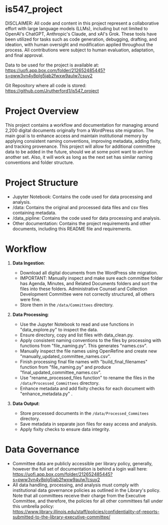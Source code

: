 # is547_project



DISCLAIMER: All code and content in this project represent a collaborative effort with large language models (LLMs), including but not limited to OpenAI's ChatGPT, Anthropic's Claude, and xAI's Grok. These tools have been utilized for tasks such as code generation, debugging, drafting, and ideation, with human oversight and modification applied throughout the process.  All contributions were subject to human evaluation, adaptation, and final approval.

Data to be used for the project is available at: https://uofi.app.box.com/folder/212652485445?s=pww3vn4y8plg5jab2fwxw9aulw7csuy2

Git Repository where all code is stored: https://github.com/Jrutherford1/is547_project

# Project Overview
This project contains a workflow and documentation for managing around 2,200 digital documents originally from a WordPress site migration. The main goal is to enhance access and maintain institutional memory by applying consistent naming conventions, improving metadata, adding fixity, and tracking provenance. This project will allow for additional committee data to be added in the future, should we at some point want to archive another set.  Also, it will work as long as the next set has similar naming conventions and folder structure.

# Project Structure
- Jupyter Notebook: Contains the code used for data processing and analysis.
- /data: Contains the original and processed data files and csv files containing metadata.
- /data_pipline: Contains the code used for data processing and analysis.
- Other documentation: Contains the project requirements and other documents, including this README file and requirements.

# Workflow
1. **Data Ingestion**: 
   - Download all digital documents from the WordPress site migration.
   - IMPORTANT: Manually inspect and make sure each committee folder has Agenda, Minutes, and Related Documents folders and sort the files into these folders. Administrative Counsel and Collection Development Committee were not correctly structured, all others were fine.  
   - Store them in the `/data/Committees` directory.

2. **Data Processing**:
   - Use the Jupyter Notebook to read and use functions in "data_explore.py" to inspect the data.
   - Ensure directory, copy and list files with data_clean.py.
   - Apply consistent naming conventions to the files by processing with functions from "file_naming.py".  This generates "names.csv".  
   - Manually inspect the file names using OpenRefine and create new "manually_updated_committee_names.csv".
   - Finish processing final file names with "build_final_filenames" function from "file_naming.py" and produce "final_updated_committee_names.csv".
   - Use "rename_processed_files function" to rename the files in the `/data/Processed_Committees` directory.
   - Enhance metadata and add fixity checks for each document with "enhance_metadata.py" .


3. **Data Output**:
   - Store processed documents in the `/data/Processed_Commitees` directory.
   - Save metadata in separate json files for easy access and analysis.
   - Apply fixity checks to ensure data integrity.

# Data Governance
- Committee data are publicly accessible per library policy, generally, however the full set of documentation is behind a login wall here: https://uofi.app.box.com/folder/212652485445?s=pww3vn4y8plg5jab2fwxw9aulw7csuy2
- All data handling, processing, and analysis must comply with institutional data governance policies as outlined in the Library's policy. Note that all committees receive their charge from the Executive Committee, and therefore, the policies for all other committees fall under this umbrella policy: https://www.library.illinois.edu/staff/policies/confidentiality-of-reports-submitted-to-the-library-executive-committee/

